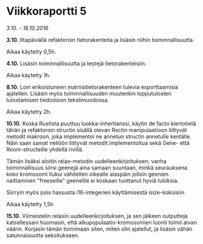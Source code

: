 # Viikkoraportti 5
*3.10. - 16.10.2016*

**3.10.**
Iltapäivällä refaktoroin tietorakenteita ja lisäsin niihin toiminnallisuutta.

Aikaa käytetty 0,5h.

**4.10.**
Lisäsin toiminnallisuutta ja testejä tietorakenteisiin.

Aikaa käytetty 1h.

**8.10.**
Loin erikoistuneen matriisitietorakenteen tulevia exporttaamisia ajatellen. Lisäsin myös toiminnallisuuden
muutenkin lopputulosten tulostamisen tiedostoon tekstimuodossa.

Aikaa käytetty 2h.

**10.10.**
Koska Rustista puuttuu luokka-inheritanssi, käytin de facto kiertotietä tähän ja refaktoroin
structin sisällä olevan Rectin manipulaatioon liittyvät metodit makroon, joka implementoi ne
annetun structin annetulle kentälle. Näin saan samat neliöön liittyvät metodit implementoitua
sekä Gene- että Room-structeille yhdellä rivillä.

Tämän lisäksi aloitin relax-metodin uudelleenkirjoituksen; vanha toiminnallisuus siirsi geenejä
aina samaan suuntaan, minkä seurauksena koko kromosomi liukui vähitellen oikealle alaspäin jolloin
geenien naittaminen "freeseille" geeneille ei koskaan tuottanut hyviä tuloksia.

Siirryin myös pois hassusta i16-integerien käyttämisestä isize-kokoisiin.

Aikaa käytetty 1,5h

**15.10.**
Viimeistelin relaxin uudelleenkirjoituksen, ja sen jälkeen outputteja katsellessani huomasin,
että alkupopulaatio-kromosomien luonti toimii aivan väärin. Korjasin tämän toimimaan siten, miten
olin ajatellut, ja lisäsin vähän satunnaisuutta sekoitukseen.
